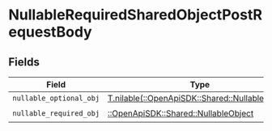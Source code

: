 # NullableRequiredSharedObjectPostRequestBody


## Fields

| Field                                                                                    | Type                                                                                     | Required                                                                                 | Description                                                                              |
| ---------------------------------------------------------------------------------------- | ---------------------------------------------------------------------------------------- | ---------------------------------------------------------------------------------------- | ---------------------------------------------------------------------------------------- |
| `nullable_optional_obj`                                                                  | [T.nilable(::OpenApiSDK::Shared::NullableObject)](../../models/shared/nullableobject.md) | :heavy_minus_sign:                                                                       | N/A                                                                                      |
| `nullable_required_obj`                                                                  | [::OpenApiSDK::Shared::NullableObject](../../models/shared/nullableobject.md)            | :heavy_check_mark:                                                                       | N/A                                                                                      |